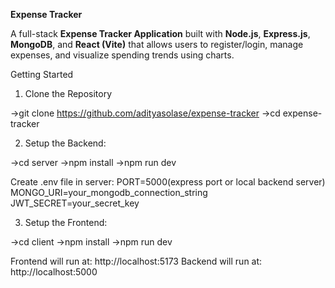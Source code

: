 **Expense Tracker**

A full-stack **Expense Tracker Application** built with **Node.js**, **Express.js**, **MongoDB**, and **React (Vite)** that allows users to register/login, manage expenses, and visualize spending trends using charts.


Getting Started

1. Clone the Repository

->git clone https://github.com/adityasolase/expense-tracker
->cd expense-tracker

2. Setup the Backend:

->cd server
->npm install
->npm run dev

Create .env file in server:
PORT=5000(express port or local backend server)
MONGO_URI=your_mongodb_connection_string
JWT_SECRET=your_secret_key

3. Setup the Frontend:
   
->cd client
->npm install
->npm run dev

Frontend will run at: http://localhost:5173
Backend will run at: http://localhost:5000
